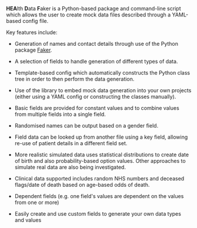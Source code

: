 **HEA**lth **D**ata **F**aker is a Python-based package and command-line script which allows the user to create mock data files described through a YAML-based config file.

Key features include:

* Generation of names and contact details through use of the Python package [Faker](https://faker.readthedocs.io/en/master/index.html).

* A selection of fields to handle generation of different types of data.

* Template-based config which automatically constructs the Python class tree
in order to then perform the data generation.

* Use of the library to embed mock data generation into your own projects (either using a YAML config or constructing the classes manually).

* Basic fields are provided for constant values and to combine values from multiple fields into a single field.

* Randomised names can be output based on a gender field.

* Field data can be looked up from another file using a key field, allowing re-use of patient details in a different field set.

* More realistic simulated data uses statistical distributions to create date of birth and also probability-based option values. Other approaches to simulate real data are also being investigated.

* Clinical data supported includes random NHS numbers and deceased flags/date of death based on age-based odds of death.

* Dependent fields (e.g. one field's values are dependent on the values from one or more)

* Easily create and use custom fields to generate your own data types and values
